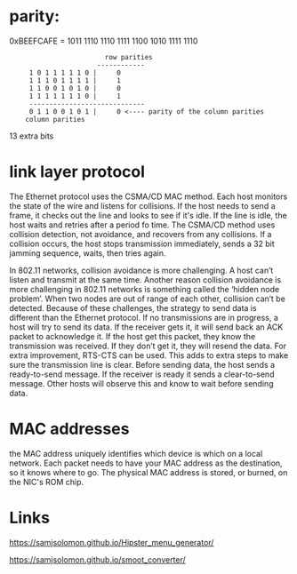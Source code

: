 # parity:
  
  0xBEEFCAFE = 1011 1110 1110 1111 1100 1010 1111 1110
  
  
                            row parities
                          ------------
         1 0 1 1 1 1 1 0 |     0      
         1 1 1 0 1 1 1 1 |     1
         1 1 0 0 1 0 1 0 |     0
         1 1 1 1 1 1 1 0 |     1
         -----------------------------
         0 1 1 0 0 1 0 1 |     0 <---- parity of the column parities
        column parities
        
13 extra bits

# link layer protocol

 The Ethernet protocol uses the CSMA/CD MAC method. Each host monitors the state of the wire and listens for collisions. If the host needs to send a frame, it checks out the line and looks to see if it's idle. If the line is idle, the host waits and retries after a period fo time. The CSMA/CD method uses collision detection, not avoidance, and recovers from any collisions.  If a collision occurs, the host stops transmission immediately, sends a 32 bit jamming sequence, waits, then tries again. 

 In 802.11 networks, collision avoidance is more challenging. A host can’t listen and transmit at the same time. Another reason collision avoidance is more challenging in 802.11 networks is something called the ‘hidden node problem’.  When two nodes are out of range of each other, collision can’t be detected.
 Because of these challenges, the strategy to send data is different than the Ethernet protocol. If no transmissions are in progress, a host will try to send its data. If the receiver gets it, it will send back an ACK packet to acknowledge it. If the host get this packet, they know the transmission was received. If they don’t get it, they will resend the data. For extra improvement, RTS-CTS can be used. This adds to extra steps to make sure the transmission line is clear. Before sending data, the host sends a ready-to-send message. If the receiver is ready it sends a clear-to-send message. Other hosts will observe this and know to wait before sending data. 

# MAC addresses

the MAC address uniquely identifies which device is which on a local network. Each packet needs to have your MAC address as the destination, so it knows where to go. The physical MAC address is stored, or burned, on the NIC's ROM chip. 

# Links 

https://samjsolomon.github.io/Hipster_menu_generator/

https://samjsolomon.github.io/smoot_converter/
